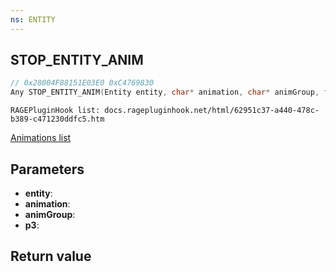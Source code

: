```yaml
---
ns: ENTITY
---
```

## STOP_ENTITY_ANIM

```c
// 0x28004F88151E03E0 0xC4769830
Any STOP_ENTITY_ANIM(Entity entity, char* animation, char* animGroup, float p3);
```

```
RAGEPluginHook list: docs.ragepluginhook.net/html/62951c37-a440-478c-b389-c471230ddfc5.htm  
```

[Animations list](https://alexguirre.github.io/animations-list/)

## Parameters
* **entity**: 
* **animation**: 
* **animGroup**: 
* **p3**: 

## Return value
